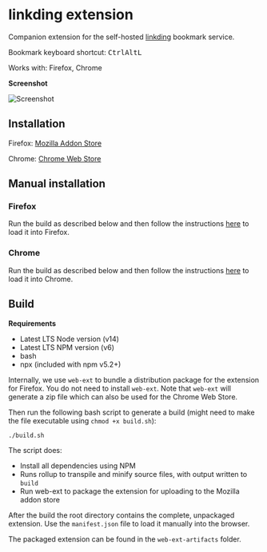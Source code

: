 # linkding extension

Companion extension for the self-hosted [linkding](https://github.com/sissbruecker/linkding) bookmark service.

Bookmark keyboard shortcut: <kbd>Ctrl</kbd><kbd>Alt</kbd><kbd>L</kbd>

Works with: Firefox, Chrome

**Screenshot**

![Screenshot](/docs/screenshot.png?raw=true "Screenshot")

## Installation

Firefox: [Mozilla Addon Store](https://addons.mozilla.org/de/firefox/addon/linkding-extension/)

Chrome: [Chrome Web Store](https://chrome.google.com/webstore/detail/linkding-extension/beakmhbijpdhipnjhnclmhgjlddhidpe) 

## Manual installation

### Firefox

Run the build as described below and then follow the instructions [here](https://developer.mozilla.org/en-US/docs/Mozilla/Add-ons/WebExtensions/Your_first_WebExtension#installing) to load it into Firefox.

### Chrome

Run the build as described below and then follow the instructions [here](https://developer.chrome.com/docs/extensions/mv3/getstarted/#manifest) to load it into Chrome.

## Build

**Requirements**
- Latest LTS Node version (v14)
- Latest LTS NPM version (v6)
- bash
- npx (included with npm v5.2+)

Internally, we use `web-ext` to bundle a distribution package for the extension for Firefox. You do not need to install `web-ext`. Note that `web-ext` will generate a zip file which can also be used for the Chrome Web Store.

Then run the following bash script to generate a build (might need to make the file executable using `chmod +x build.sh`):
```
./build.sh
```

The script does:
- Install all dependencies using NPM
- Runs rollup to transpile and minify source files, with output written to `build`
- Run web-ext to package the extension for uploading to the Mozilla addon store

After the build the root directory contains the complete, unpackaged extension. Use the `manifest.json` file to load it manually into the browser.

The packaged extension can be found in the `web-ext-artifacts` folder.